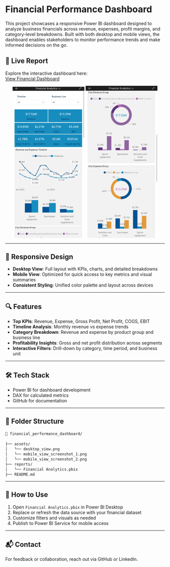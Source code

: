 # Financial Performance Dashboard

This project showcases a responsive Power BI dashboard designed to analyze business financials across revenue, expenses, profit margins, and category-level breakdowns. Built with both desktop and mobile views, the dashboard enables stakeholders to monitor performance trends and make informed decisions on the go.

## 🔗 Live Report

Explore the interactive dashboard here:  
[View Financial Dashboard](https://app.powerbi.com/view?r=eyJrIjoiMWIwZjI5ZjktNWI5Yy00MDMyLTkzZWYtYTU2NjUxNDJiMDk3IiwidCI6ImRmODY3OWNkLWE4MGUtNDVkOC05OWFjLWM4M2VkN2ZmOTVhMCJ9)

<p align="center">
  <img src="./assets/mobile_view_screenshot_1.png" width="45%" />
  <img src="./assets/mobile_view_screenshot_2.png" width="45%" />
</p>

---

## 📱 Responsive Design

- **Desktop View**: Full layout with KPIs, charts, and detailed breakdowns
- **Mobile View**: Optimized for quick access to key metrics and visual summaries
- **Consistent Styling**: Unified color palette and layout across devices

---

## 🔍 Features

- **Top KPIs**: Revenue, Expense, Gross Profit, Net Profit, COGS, EBIT
- **Timeline Analysis**: Monthly revenue vs expense trends
- **Category Breakdown**: Revenue and expense by product group and business line
- **Profitability Insights**: Gross and net profit distribution across segments
- **Interactive Filters**: Drill-down by category, time period, and business unit

---

## 🛠️ Tech Stack

- Power BI for dashboard development
- DAX for calculated metrics
- GitHub for documentation

---

## 📁 Folder Structure

```
📁 financial_performance_dashboard/

├── assets/
│   └── desktop_view.png
│   └── mobile_view_screenshot_1.png
│   └── mobile_view_screenshot_2.png
├── reports/
│   └── Financial Analytics.pbix
├── README.md
```

---

## 🚀 How to Use

1. Open `Financial Analytics.pbix` in Power BI Desktop
2. Replace or refresh the data source with your financial dataset
3. Customize filters and visuals as needed
4. Publish to Power BI Service for mobile access

---

## 📬 Contact

For feedback or collaboration, reach out via GitHub or LinkedIn.
